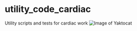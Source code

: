 # utility_code_cardiac
Utility scripts and tests for cardiac work
![Image of Yaktocat](https://octodex.github.com/images/yaktocat.png)
